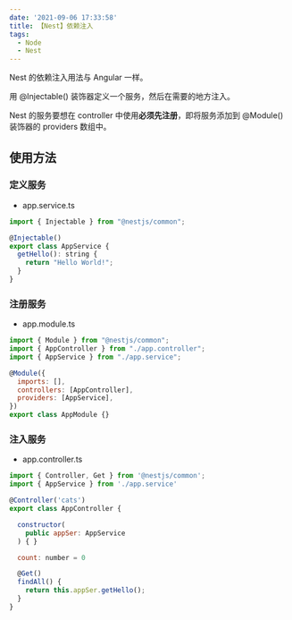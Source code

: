 ```yaml
---
date: '2021-09-06 17:33:58'
title: 【Nest】依赖注入
tags:
  - Node
  - Nest
---
```


Nest 的依赖注入用法与 Angular 一样。

用 @Injectable() 装饰器定义一个服务，然后在需要的地方注入。

Nest 的服务要想在 controller 中使用**必须先注册**，即将服务添加到 @Module() 装饰器的 providers 数组中。

## 使用方法

### 定义服务

- app.service.ts

```js
import { Injectable } from "@nestjs/common";

@Injectable()
export class AppService {
  getHello(): string {
    return "Hello World!";
  }
}
```

### 注册服务

- app.module.ts

```js
import { Module } from "@nestjs/common";
import { AppController } from "./app.controller";
import { AppService } from "./app.service";

@Module({
  imports: [],
  controllers: [AppController],
  providers: [AppService],
})
export class AppModule {}
```

### 注入服务

- app.controller.ts

```js
import { Controller, Get } from '@nestjs/common';
import { AppService } from './app.service'

@Controller('cats')
export class AppController {

  constructor(
    public appSer: AppService
  ) { }

  count: number = 0

  @Get()
  findAll() {
    return this.appSer.getHello();
  }
}
```
